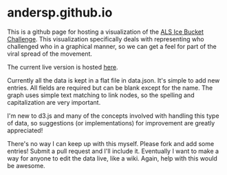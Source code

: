 andersp.github.io
=================

This is a github page for hosting a visualization of the 
[ALS Ice Bucket Challenge](http://www.alsa.org/fight-als/ice-bucket-challenge.html). 
This visualization specifically deals with representing who challenged who in a graphical manner, so we can get a feel for part of the viral spread of the movement.

The current live version is hosted 
[here](http://andersp.github.io/).

Currently all the data is kept in a flat file in data.json. It's simple to add new entries. All fields are required but can be blank except for the name. The graph uses simple text matching to link nodes, so the spelling and capitalization are very important.

I'm new to d3.js and many of the concepts involved with handling this type of data, so suggestions (or implementations) for improvement are greatly appreciated!

There's no way I can keep up with this myself. Please fork and add some entries! Submit a pull request and I'll include it. Eventually I want to make a way for anyone to edit the data live, like a wiki. Again, help with this would be awesome.
